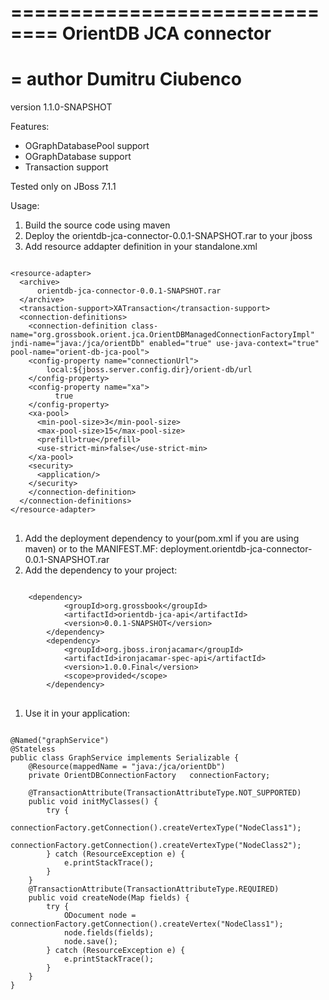 ==============================
OrientDB JCA connector
==============================
= author Dumitru Ciubenco
==============================
version 1.1.0-SNAPSHOT

Features:
- OGraphDatabasePool support
- OGraphDatabase support
- Transaction support

Tested only on JBoss 7.1.1

Usage:
 1. Build the source code using maven
 1. Deploy the orientdb-jca-connector-0.0.1-SNAPSHOT.rar to your jboss
 1. Add resource addapter definition in your standalone.xml
<pre>
<code>
&lt;resource-adapter&gt;
  &lt;archive&gt;
      orientdb-jca-connector-0.0.1-SNAPSHOT.rar
  &lt;/archive&gt;
  &lt;transaction-support&gt;XATransaction&lt;/transaction-support&gt;
  &lt;connection-definitions&gt;
    &lt;connection-definition class-name=&quot;org.grossbook.orient.jca.OrientDBManagedConnectionFactoryImpl&quot; jndi-name=&quot;java:/jca/orientDb&quot; enabled=&quot;true&quot; use-java-context=&quot;true&quot; pool-name=&quot;orient-db-jca-pool&quot;&gt;
    &lt;config-property name=&quot;connectionUrl&quot;&gt;
        local:${jboss.server.config.dir}/orient-db/url
    &lt;/config-property&gt;
    &lt;config-property name=&quot;xa&quot;&gt;
          true
    &lt;/config-property&gt;
    &lt;xa-pool&gt;
      &lt;min-pool-size&gt;3&lt;/min-pool-size&gt;
      &lt;max-pool-size&gt;15&lt;/max-pool-size&gt;
      &lt;prefill&gt;true&lt;/prefill&gt;
      &lt;use-strict-min&gt;false&lt;/use-strict-min&gt;
    &lt;/xa-pool&gt;
    &lt;security&gt;
      &lt;application/&gt;
    &lt;/security&gt;
    &lt;/connection-definition&gt;
  &lt;/connection-definitions&gt;
&lt;/resource-adapter&gt;
</code>
</pre>

 1. Add the deployment dependency to your(pom.xml if you are using maven) or to the MANIFEST.MF: deployment.orientdb-jca-connector-0.0.1-SNAPSHOT.rar
 1. Add the dependency to your project:
<pre>
<code>
  	&lt;dependency&gt;
			&lt;groupId&gt;org.grossbook&lt;/groupId&gt;
			&lt;artifactId&gt;orientdb-jca-api&lt;/artifactId&gt;
			&lt;version&gt;0.0.1-SNAPSHOT&lt;/version&gt;
		&lt;/dependency&gt;
		&lt;dependency&gt;
			&lt;groupId&gt;org.jboss.ironjacamar&lt;/groupId&gt;
			&lt;artifactId&gt;ironjacamar-spec-api&lt;/artifactId&gt;
			&lt;version&gt;1.0.0.Final&lt;/version&gt;
			&lt;scope&gt;provided&lt;/scope&gt;
		&lt;/dependency&gt;		
</code>
</pre>

 1. Use it in your application:
<pre>
<code>
@Named("graphService")
@Stateless
public class GraphService implements Serializable {
	@Resource(mappedName = "java:/jca/orientDb")
	private OrientDBConnectionFactory	connectionFactory;
		
	@TransactionAttribute(TransactionAttributeType.NOT_SUPPORTED)
	public void initMyClasses() {
		try {
			connectionFactory.getConnection().createVertexType("NodeClass1");
			connectionFactory.getConnection().createVertexType("NodeClass2");
		} catch (ResourceException e) {
			e.printStackTrace();
		}
	}
	@TransactionAttribute(TransactionAttributeType.REQUIRED)
	public void createNode(Map<String, Object> fields) {
		try {
			ODocument node = connectionFactory.getConnection().createVertex("NodeClass1");
			node.fields(fields);
			node.save();
		} catch (ResourceException e) {
			e.printStackTrace();
		}
	}	
}
</code>
</pre>